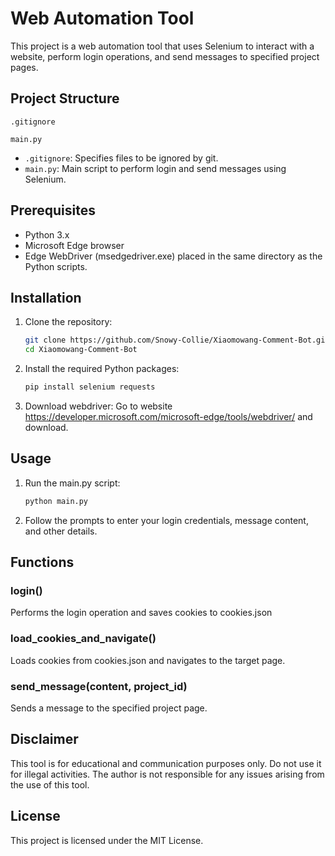 # Web Automation Tool

This project is a web automation tool that uses Selenium to interact with a website, perform login operations, and send messages to specified project pages.

## Project Structure

```
.gitignore

main.py
```

- `.gitignore`: Specifies files to be ignored by git.
- `main.py`: Main script to perform login and send messages using Selenium.

## Prerequisites

- Python 3.x
- Microsoft Edge browser
- Edge WebDriver (msedgedriver.exe) placed in the same directory as the Python scripts.

## Installation

1. Clone the repository:
    ```sh
    git clone https://github.com/Snowy-Collie/Xiaomowang-Comment-Bot.git
    cd Xiaomowang-Comment-Bot
    ```

2. Install the required Python packages:
    ```sh
    pip install selenium requests
    ```

3. Download webdriver:
    Go to website https://developer.microsoft.com/microsoft-edge/tools/webdriver/ and download.

## Usage

1. Run the main.py script:
    ```sh
    python main.py
    ```

2. Follow the prompts to enter your login credentials, message content, and other details.

## Functions

### login()
Performs the login operation and saves cookies to cookies.json

### load_cookies_and_navigate()
Loads cookies from cookies.json and navigates to the target page.

### send_message(content, project_id)
Sends a message to the specified project page.

## Disclaimer

This tool is for educational and communication purposes only. Do not use it for illegal activities. The author is not responsible for any issues arising from the use of this tool.

## License

This project is licensed under the MIT License.